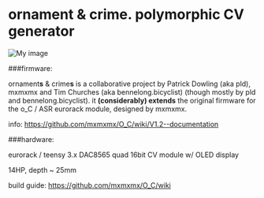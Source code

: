 ornament & crime. polymorphic CV generator
===

![My image](https://farm1.staticflickr.com/676/20090774694_b56e557693_b.jpg)


###firmware:

ornament**s** & crime**s** is a collaborative project by Patrick Dowling (aka pld), mxmxmx and Tim Churches (aka bennelong.bicyclist) (though mostly by pld and bennelong.bicyclist). it **(considerably) extends** the original firmware for the o_C / ASR eurorack module, designed by mxmxmx.

info: https://github.com/mxmxmx/O_C/wiki/V1.2--documentation

###hardware:

eurorack / teensy 3.x DAC8565 quad 16bit CV module w/ OLED display

14HP, depth ~ 25mm

build guide: https://github.com/mxmxmx/O_C/wiki
